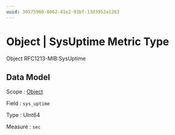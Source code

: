 ```yaml
---
uuid: 30575960-8062-41e2-93bf-13d3952a1283
---
```

# Object | SysUptime Metric Type

Object  RFC1213-MIB:SysUptime 

## Data Model

Scope
: [Object](../../scopes/object.md)

Field
: `sys_uptime`

Type
: UInt64

Measure
: `sec`
